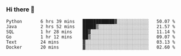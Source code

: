 ### Hi there 👋

<!--
**AXEwiges/AXEwiges** is a ✨ _special_ ✨ repository because its `README.md` (this file) appears on your GitHub profile.

Here are some ideas to get you started:

- 🔭 I’m currently working on ...
- 🌱 I’m currently learning ...
- 👯 I’m looking to collaborate on ...
- 🤔 I’m looking for help with ...
- 💬 Ask me about ...
- 📫 How to reach me: ...
- 😄 Pronouns: ...
- ⚡ Fun fact: ...
-->
<!--START_SECTION:waka-->

```text
Python       6 hrs 39 mins   ████████████▓░░░░░░░░░░░░   50.07 %
Java         2 hrs 52 mins   █████▒░░░░░░░░░░░░░░░░░░░   21.57 %
SQL          1 hr 28 mins    ██▓░░░░░░░░░░░░░░░░░░░░░░   11.14 %
Go           1 hr 12 mins    ██▒░░░░░░░░░░░░░░░░░░░░░░   09.07 %
Text         24 mins         ▓░░░░░░░░░░░░░░░░░░░░░░░░   03.13 %
Docker       20 mins         ▓░░░░░░░░░░░░░░░░░░░░░░░░   02.60 %
```

<!--END_SECTION:waka-->

